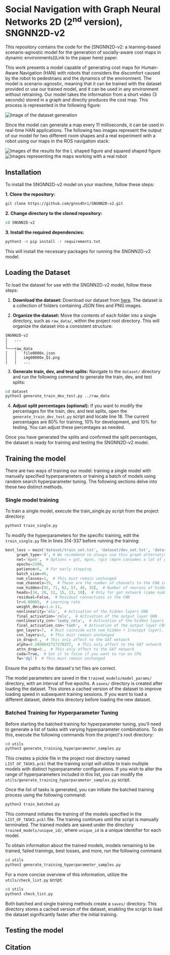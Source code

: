# Social Navigation with Graph Neural Networks 2D (2<sup>nd</sup> version), SNGNN2D-v2

This repository contains the code for the [SNGNN2D-v2: a learning-based scenario-agnostic model for the generation of socially-aware cost maps in dynamic environments](Link to the paper here) paper.

This work presents a model capable of generating cost maps for Human-Aware Navigation (HAN) with robots that considers the discomfort caused by the robot to pedestrians and the dynamics of the environment.
The model is scenario-agnostic, meaning that it can be trained with the dataset provided or use our trained model, and it can be used in any environment without retraining.
Our model takes the information from a short video (3 seconds) stored in a graph and directly produces the cost map. This process is represented in the following figure:

![Image of the dataset generation](resources/2D_dataset_generation.jpg)

Since the model can generate a map every 11 milliseconds, it can be used in real-time HAN applications.
The following two images represent the output of our model for two different room shapes and a real experiment with a robot using our maps in the ROS navigation stack:

![Images of the results for the L shaped figure and squared shaped figure](resources/results.png)  ![Images representing the maps working with a real robot](resources/real_path.jpg)

## Installation

To install the SNGNN2D-v2 model on your machine, follow these steps:

**1. Clone the repository:**

```bash
git clone https://github.com/gnns4hri/SNGNN2D-v2.git
```

**2. Change directory to the cloned repository:**

```bash
cd SNGNN2D-v2
```

**3. Install the required dependencies:**

```bash
python3 -m pip install -r requirements.txt
```

This will install the necessary packages for running the SNGNN2D-v2 model.

## Loading the Dataset

To load the dataset for use with the SNGNN2D-v2 model, follow these steps:

1. **Download the dataset:** Download our dataset from [here](https://www.dropbox.com/scl/fo/a1inwlhiadogwed2yih2p/h?rlkey=skveqzww03j34zdrqx33xum58&dl=0). The dataset is a collection of folders containing JSON files and PNG images.

2. **Organize the dataset:** Move the contents of each folder into a single directory, such as `raw_data/`, within the project root directory. This will organize the dataset into a consistent structure:

```
SNGNN2D-v2
│   ...    
│
└───raw_data
│   │   file0000x.json
│   │   img00000x_Q1.png
│   │   ...
```

3. **Generate train, dev, and test splits:** Navigate to the `dataset/` directory and run the following command to generate the train, dev, and test splits:

```bash
cd dataset
python3 generate_train_dev_test.py ../raw_data
```

4. **Adjust split percentages (optional):** If you want to modify the percentages for the train, dev, and test splits, open the `generate_train_dev_test.py` script and locate line 18. The current percentages are 80% for training, 10% for development, and 10% for testing. You can adjust these percentages as needed.

 Once you have generated the splits and confirmed the split percentages, the dataset is ready for training and testing the SNGNN2D-v2 model.


## Training the model

There are two ways of training our model: training a single model with manually specified hyperparameters or training a batch of models using random search hyperparameter tuning. 
The following sections delve into these two distinct methods.

### Single model training

To train a single model, execute the train_single.py script from the project directory:

```bash
python3 train_single.py
```

To modify the hyperparameters for the specific training, edit the `train_single.py` file in lines 314-337 before running the training:

```python
best_loss = main('dataset/train_set.txt', 'dataset/dev_set.txt', 'dataset/test_set.txt',
     graph_type='8', # We recommend to always use this graph alternative.
     net='mpnn',  # Options = gat, mpnn, rgcn (mpnn consumes a lot of gpu memory)
     epochs=2300,
     patience=6,  # For early stopping
     batch_size=40,
     num_classes=1,  # This must remain unchanged
     num_channels=35,  # These are the number of channels to the CNN input (GNN output) 
     num_hidden=[95, 71, 62, 57, 45, 35],  # Number of neurons of hidden layers
     heads=[34, 28, 22, 15, 13, 10],  # Only for gat network (same number of heads as num_hidden)
     residual=False,  # Residual connections in the CNN
     lr=0.00005,  # Learning rate
     weight_decay=1.e-11,
     nonlinearity='elu',  # Activation of the hidden layers GNN
     final_activation='relu',  # Activation of the output layer GNN
     nonlinearity_cnn='leaky_relu',  # Activation of the hidden layers CNN
     final_activation_cnn='tanh',  # Activation of the output layer CNN
     gnn_layers=7,  # Must coincide with num_hidden + 1(output layer),
     cnn_layers=3,  # This must remain unchanged
     in_drop=0.,  # This only affect to the GAT network
     alpha=0.2088642717278257,  # This only affect to the GAT network
     attn_drop=0.,  # This only affect to the GAT network
     cuda=True,  # Set it to false if you want to run on CPU
     fw='dgl')  # This must remain unchanged
```

Ensure the paths to the dataset's txt files are correct.

The model parameters are saved in the `trained_models/model_params/` directory, with an interval of five epochs.
A `saves/` directory is created after loading the dataset. 
This stores a cached version of the dataset to improve loading speed in subsequent training sessions.
If you want to load a different dataset, delete this directory before loading the new dataset.

### Batched Training for Hyperparameter Tuning

Before starting the batched training for hyperparameter tuning, you'll need to generate a list of tasks with varying hyperparameter combinations.
To do this, execute the following commands from the project's root directory:

```bash
cd utils
python3 generate_training_hyperparameter_samples.py
```

This creates a pickle file in the project root directory named `LIST_OF_TASKS.pckl` that the training script will utilize to train multiple models with distinct hyperparameter configurations. If you wish to alter the range of hyperparameters included in this list, you can modify the `utils/generate_training_hyperparameter_samples.py` script.

Once the list of tasks is generated, you can initiate the batched training process using the following command:

```bash
python3 train_batched.py
```

This command initiates the training of the models specified in the `LIST_OF_TASKS.pckl` file. The training continues until the script is manually terminated. 
The trained models are saved under the directory `trained_models/unique_id/`, where `unique_id` is a unique identifier for each model.

To obtain information about the trained models, models remaining to be trained, failed trainings, best losses, and more, run the following command:

```bash
cd utils
python3 generate_training_hyperparameter_samples.py
```

For a more concise overview of this information, utilize the `utils/check_list.py` script:

```bash
cd utils
python3 check_list.py
```

Both batched and single training methods create a `saves/` directory.
This directory stores a cached version of the dataset, enabling the script to load the dataset significantly faster after the initial training.

## Testing the model

## Citation